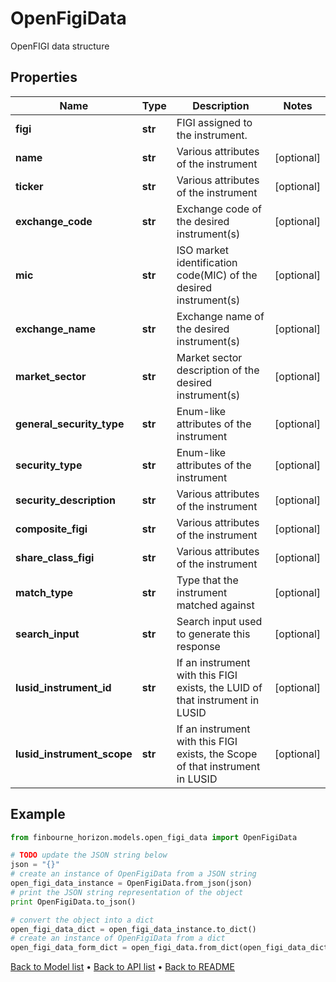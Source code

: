# OpenFigiData

OpenFIGI data structure

## Properties
Name | Type | Description | Notes
------------ | ------------- | ------------- | -------------
**figi** | **str** | FIGI assigned to the instrument. | 
**name** | **str** | Various attributes of the instrument | [optional] 
**ticker** | **str** | Various attributes of the instrument | [optional] 
**exchange_code** | **str** | Exchange code of the desired instrument(s) | [optional] 
**mic** | **str** | ISO market identification code(MIC) of the desired instrument(s) | [optional] 
**exchange_name** | **str** | Exchange name of the desired instrument(s) | [optional] 
**market_sector** | **str** | Market sector description of the desired instrument(s) | [optional] 
**general_security_type** | **str** | Enum-like attributes of the instrument | [optional] 
**security_type** | **str** | Enum-like attributes of the instrument | [optional] 
**security_description** | **str** | Various attributes of the instrument | [optional] 
**composite_figi** | **str** | Various attributes of the instrument | [optional] 
**share_class_figi** | **str** | Various attributes of the instrument | [optional] 
**match_type** | **str** | Type that the instrument matched against | [optional] 
**search_input** | **str** | Search input used to generate this response | [optional] 
**lusid_instrument_id** | **str** | If an instrument with this FIGI exists, the LUID of that instrument in LUSID | [optional] 
**lusid_instrument_scope** | **str** | If an instrument with this FIGI exists, the Scope of that instrument in LUSID | [optional] 

## Example

```python
from finbourne_horizon.models.open_figi_data import OpenFigiData

# TODO update the JSON string below
json = "{}"
# create an instance of OpenFigiData from a JSON string
open_figi_data_instance = OpenFigiData.from_json(json)
# print the JSON string representation of the object
print OpenFigiData.to_json()

# convert the object into a dict
open_figi_data_dict = open_figi_data_instance.to_dict()
# create an instance of OpenFigiData from a dict
open_figi_data_form_dict = open_figi_data.from_dict(open_figi_data_dict)
```
[Back to Model list](../README.md#documentation-for-models) &#8226; [Back to API list](../README.md#documentation-for-api-endpoints) &#8226; [Back to README](../README.md)


